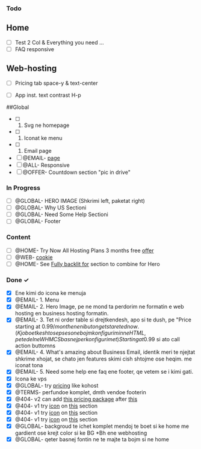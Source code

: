 ### Todo

## Home
- [ ] Test 2 Col & Everything you need ... 
- [ ] FAQ responsive 

## Web-hosting
- [ ] Pricing tab space-y & text-center
- [ ] App inst. text contrast H-p


##Global
- [ ] 1. Svg ne homepage
- [ ] 1. Iconat ke menu
- [ ] 1. Email page
- [ ] @EMAIL- [page](https://fidahost.supersite2.myorderbox.com/business-email)
- [ ] @ALL- Responsive
- [ ] @OFFER- Countdown section "pic in drive"

### In Progress

- [ ] @GLOBAL- HERO IMAGE (Shkrimi left, paketat right)
- [ ] @GLOBAL- Why US Sectioni
- [ ] @GLOBAL- Need Some Help Sectioni
- [ ] @GLOBAL- Footer

### Content

- [ ] @HOME- Try Now  All Hosting Plans 3 months free [offer](https://prnt.sc/5LELs2t0jZe-)
- [ ] @WEB- [cookie](https://prnt.sc/9_hUWMDizl71)
- [ ] @HOME- See [Fully backlit for](https://www.zsa.io/moonlander/) section to combine for Hero

### Done ✓

- [x] Ene kimi do icona ke menuja
- [x] @EMAIL- 1. Menu
- [x] @EMAIL- 2. Hero Image, pe ne mond ta perdorim ne formatin e web hosting en business hosting formatin.
- [x] @EMAIL- 3. Tet ni order table si drejtkendesh, apo si te dush, pe "Price starting at $0.99/month ene ni buton get stareted now. (Kjo boet keshto sepse son e bojm konfigurimin ne HTML, pe te del ne WHMCS basnej per konfigurimet)  Starting at 0.99$ si ato call action buttomns
- [x] @EMAIL- 4. What's amazing about Business Email, identik meri te njejtat shkrime xhojat, se chato jen features skimi cish shtojme ose heqim. me iconat tona
- [x] @EMAIL- 5. Need some help ene faq ene footer, qe vetem se i kimi gati.
- [x] Icona ke vps
- [x] @GLOBAL- try [pricing](https://prnt.sc/-PjyCi3UMu0B) like kohost
- [x] @TERMS- perfundoe komplet, dmth vendoe footerin
- [x] @404- v2 can add [this pricing package](https://prnt.sc/yhpBpbINdyWO) after [this](https://prnt.sc/O08NzSvctetx)
- [x] @404- v1 try [icon](https://thenounproject.com/icon/404-2157366) on [this](https://prnt.sc/2EuqzyMy0_32) section
- [x] @404- v1 try [icon](https://thenounproject.com/icon/404-2157358/) on [this](https://prnt.sc/2EuqzyMy0_32) section
- [x] @404- v1 try [icon](https://thenounproject.com/icon/404-2099077/) on [this](https://prnt.sc/2EuqzyMy0_32) section
- [x] @GLOBAL- backgroud te ichet komplet mendoj te boet si ke home me gardient ose krejt color si ke BG \*Bh ene webhosting
- [x] @GLOBAL- qeter basnej fontin ne te majte ta bojm si ne home
